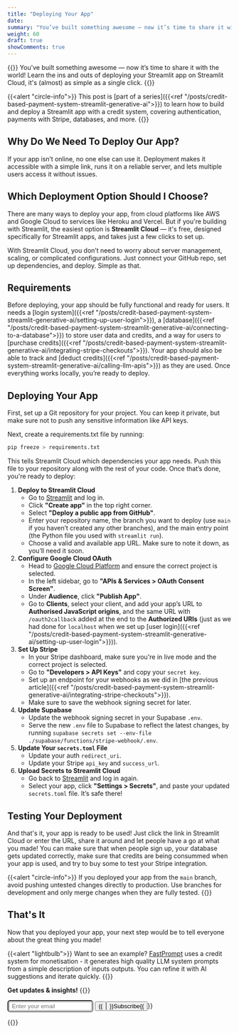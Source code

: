 ```yaml
---
title: "Deploying Your App"
date: 
summary: "You’ve built something awesome — now it’s time to share it with the world! Learn the ins and outs of deploying your Streamlit app on Streamlit Cloud, it's (almost) as simple as a single click."
weight: 60
draft: true
showComments: true
---
```


{{<lead>}}
You’ve built something awesome — now it’s time to share it with the world! Learn the ins and outs of deploying your Streamlit app on Streamlit Cloud, it's (almost) as simple as a single click.
{{</lead>}}

<!-- Series blurb -->
{{<alert "circle-info">}}
This post is [part of a series]({{<ref "/posts/credit-based-payment-system-streamlit-generative-ai">}}) to learn how to build and deploy a Streamlit app with a credit system, covering authentication, payments with Stripe, databases, and more.
{{</alert>}}

## Why Do We Need To Deploy Our App?

If your app isn’t online, no one else can use it. Deployment makes it accessible with a simple link, runs it on a reliable server, and lets multiple users access it without issues.

## Which Deployment Option Should I Choose?

There are many ways to deploy your app, from cloud platforms like AWS and Google Cloud to services like Heroku and Vercel. But if you're building with Streamlit, the easiest option is **Streamlit Cloud** — it's free, designed specifically for Streamlit apps, and takes just a few clicks to set up.

With Streamlit Cloud, you don’t need to worry about server management, scaling, or complicated configurations. Just connect your GitHub repo, set up dependencies, and deploy. Simple as that.

## Requirements

Before deploying, your app should be fully functional and ready for users. It needs a [login system]({{<ref "/posts/credit-based-payment-system-streamlit-generative-ai/setting-up-user-login">}}), a [database]({{<ref "/posts/credit-based-payment-system-streamlit-generative-ai/connecting-to-a-database">}}) to store user data and credits, and a way for users to [purchase credits]({{<ref "/posts/credit-based-payment-system-streamlit-generative-ai/integrating-stripe-checkouts">}}). Your app should also be able to track and [deduct credits]({{<ref "/posts/credit-based-payment-system-streamlit-generative-ai/calling-llm-apis">}}) as they are used. Once everything works locally, you’re ready to deploy.

## Deploying Your App

First, set up a Git repository for your project. You can keep it private, but make sure not to push any sensitive information like API keys.

Next, create a requirements.txt file by running:

```bash
pip freeze > requirements.txt
```

This tells Streamlit Cloud which dependencies your app needs. Push this file to your repository along with the rest of your code. Once that’s done, you're ready to deploy:

1. **Deploy to Streamlit Cloud**
   - Go to [Streamlit](https://streamlit.io) and log in.
   - Click **"Create app"** in the top right corner.
   - Select **"Deploy a public app from GitHub"**.
   - Enter your repository name, the branch you want to deploy (use `main` if you haven’t created any other branches), and the main entry point (the Python file you used with `streamlit run`).
   - Choose a valid and available app URL. Make sure to note it down, as you’ll need it soon.
2. **Configure Google Cloud OAuth**
   - Head to [Google Cloud Platform](https://console.cloud.google.com/) and ensure the correct project is selected.
   - In the left sidebar, go to **"APIs & Services > OAuth Consent Screen"**.
   - Under **Audience**, click **"Publish App"**.
   - Go to **Clients**, select your client, and add your app’s URL to **Authorised JavaScript origins**, and the same URL with `/oauth2callback` added at the end to the **Authorized URIs** (just as we had done for `localhost` when we set up [user login]({{<ref "/posts/credit-based-payment-system-streamlit-generative-ai/setting-up-user-login">}})).
3. **Set Up Stripe**
   - In your Stripe dashboard, make sure you're in live mode and the correct project is selected.
   - Go to **"Developers > API Keys"** and copy your `secret key`.
   - Set up an endpoint for your webhooks as we did in [the previous article]({{<ref "/posts/credit-based-payment-system-streamlit-generative-ai/integrating-stripe-checkouts">}}).
   - Make sure to save the webhook signing secret for later.
4. **Update Supabase**
   - Update the webhook signing secret in your Supabase `.env`.
   - Serve the new `.env` file to Supabase to reflect the latest changes, by running `supabase secrets set --env-file ./supabase/functions/stripe-webhook/.env`.
5. **Update Your `secrets.toml` File**
   - Update your auth `redirect_uri`.
   - Update your Stripe `api_key` and `success_url`.
6. **Upload Secrets to Streamlit Cloud**
   - Go back to [Streamlit](https://streamlit.io) and log in again.
   - Select your app, click **"Settings > Secrets"**, and paste your updated `secrets.toml` file. It’s safe there!

## Testing Your Deployment

And that's it, your app is ready to be used! Just click the link in Streamlit Cloud or enter the URL, share it around and let people have a go at what you made! You can make sure that when people sign up, your database gets updated correctly, make sure that credits are being consummed when your app is used, and try to buy some to test your Stripe integration.

{{<alert "circle-info">}}
If you deployed your app from the `main` branch, avoid pushing untested changes directly to production. Use branches for development and only merge changes when they are fully tested.
{{</alert>}}

## That's It

Now that you deployed your app, your next step would be to tell everyone about the great thing you made!

{{<alert "lightbulb">}}
Want to see an example? [FastPrompt](https://fastprompt.streamlit.app/) uses a credit system for monetisation - it generates high quality LLM system prompts from a simple description of inputs outputs. You can refine it with AI suggestions and iterate quickly.
{{</alert>}}

**Get updates & insights!**
{{<rawhtml>}}
<form method="post" action="https://ymlp.com/subscribe.php?id=gybbemegmgj" class="subscribe-form">
  <span>
    <input type="email" id="email" name="YMP0" placeholder="Enter your email" required style="display: inline-block;
             border-radius: 0.375rem;
             background-color:rgb(255, 255, 255);
             padding: .25rem .25rem .25rem .5rem;
             box-shadow: inset 0 0 0 3px rgb(200,200,200);">
  </span>
  <span>
    <button type="submit" class="submit-btn">{{<button type="submit">}}Subscribe{{</button>}}</button>
  </span>
</form>
{{</rawhtml>}}
